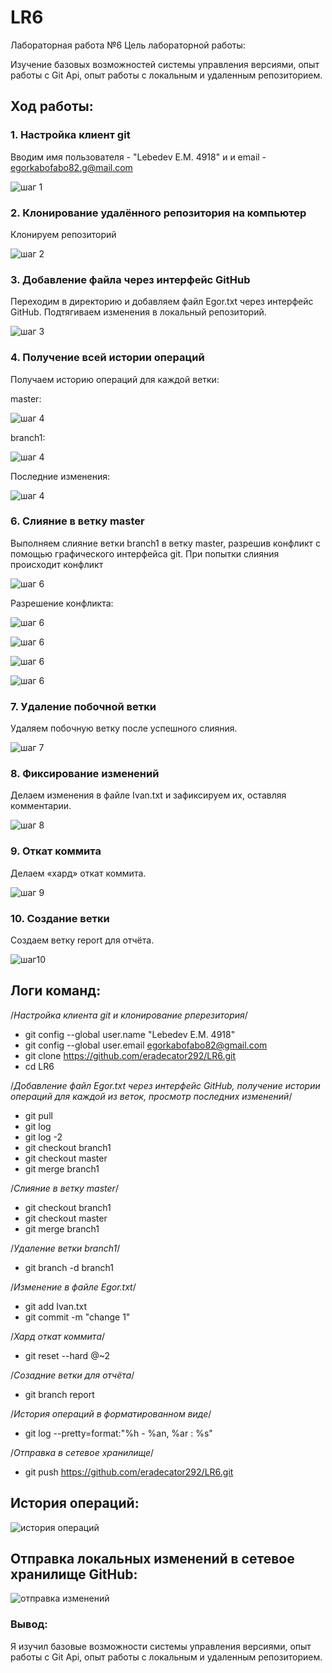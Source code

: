 # LR6

Лабораторная работа №6
Цель лабораторной работы: 

Изучение базовых возможностей системы управления версиями, опыт работы с Git Api, опыт работы с локальным и удаленным репозиторием.  

## Ход работы:  

### 1. Настройка клиент git  

Вводим имя пользователя - "Lebedev E.M. 4918" и и email - egorkabofabo82.g@mail.com 

![шаг 1](https://github.com/eradecator292/LR6/blob/report/%D0%A1%D0%BA%D1%80%D0%B8%D0%BD%D1%88%D0%BE%D1%82%D1%8B/1.jpg)  

### 2. Клонирование удалённого репозитория на компьютер  

Клонируем репозиторий 

![шаг 2](https://github.com/eradecator292/LR6/blob/report/%D0%A1%D0%BA%D1%80%D0%B8%D0%BD%D1%88%D0%BE%D1%82%D1%8B/2.jpg)

### 3. Добавление файла через интерфейс GitHub  

Переходим в директорию и добавляем файл Egor.txt через интерфейс GitHub. Подтягиваем изменения в локальный репозиторий.  

![шаг 3](https://github.com/eradecator292/LR6/blob/report/%D0%A1%D0%BA%D1%80%D0%B8%D0%BD%D1%88%D0%BE%D1%82%D1%8B/3.jpg)

### 4. Получение всей истории операций  

Получаем историю операций для каждой ветки:

master:

![шаг 4](https://github.com/eradecator292/LR6/blob/report/%D0%A1%D0%BA%D1%80%D0%B8%D0%BD%D1%88%D0%BE%D1%82%D1%8B/4.jpg)

branch1:

![шаг 4](https://github.com/eradecator292/LR6/blob/report/%D0%A1%D0%BA%D1%80%D0%B8%D0%BD%D1%88%D0%BE%D1%82%D1%8B/5.jpg)

Последние изменения:

![шаг 4](https://github.com/eradecator292/LR6/blob/report/%D0%A1%D0%BA%D1%80%D0%B8%D0%BD%D1%88%D0%BE%D1%82%D1%8B/6.jpg)

### 6. Слияние в ветку master  

Выполняем слияние ветки branch1 в ветку master, разрешив конфликт c помощью графического интерфейса git.
При попытки слияния происходит конфликт

![шаг 6](https://github.com/eradecator292/LR6/blob/report/%D0%A1%D0%BA%D1%80%D0%B8%D0%BD%D1%88%D0%BE%D1%82%D1%8B/7.jpg) 

Разрешение конфликта:

![шаг 6](https://github.com/eradecator292/LR6/blob/report/%D0%A1%D0%BA%D1%80%D0%B8%D0%BD%D1%88%D0%BE%D1%82%D1%8B/8.jpg) 

![шаг 6](https://github.com/eradecator292/LR6/blob/report/%D0%A1%D0%BA%D1%80%D0%B8%D0%BD%D1%88%D0%BE%D1%82%D1%8B/9.jpg) 

![шаг 6](https://github.com/eradecator292/LR6/blob/report/%D0%A1%D0%BA%D1%80%D0%B8%D0%BD%D1%88%D0%BE%D1%82%D1%8B/10.jpg)

![шаг 6](https://github.com/eradecator292/LR6/blob/report/%D0%A1%D0%BA%D1%80%D0%B8%D0%BD%D1%88%D0%BE%D1%82%D1%8B/11.jpg)

### 7. Удаление побочной ветки  

Удаляем побочную ветку после успешного слияния.

![шаг 7](https://github.com/eradecator292/LR6/blob/report/%D0%A1%D0%BA%D1%80%D0%B8%D0%BD%D1%88%D0%BE%D1%82%D1%8B/12.jpg) 

### 8. Фиксирование изменений  

Делаем изменения в файле Ivan.txt и зафиксируем их, оставляя комментарии.  

![шаг 8](https://github.com/eradecator292/LR6/blob/report/%D0%A1%D0%BA%D1%80%D0%B8%D0%BD%D1%88%D0%BE%D1%82%D1%8B/13.jpg)  

### 9. Откат коммита  

Делаем «хард» откат коммита.  

![шаг 9](https://github.com/eradecator292/LR6/blob/report/%D0%A1%D0%BA%D1%80%D0%B8%D0%BD%D1%88%D0%BE%D1%82%D1%8B/14.jpg)  

### 10. Создание ветки  

Создаем ветку report для отчёта.   

![шаг10](https://github.com/eradecator292/LR6/blob/report/%D0%A1%D0%BA%D1%80%D0%B8%D0%BD%D1%88%D0%BE%D1%82%D1%8B/15.jpg)

## Логи команд:  

/*Настройка клиента git и клонирование рперезитория*/

* git config --global user.name "Lebedev E.M. 4918"
* git config --global user.email egorkabofabo82@gmail.com
* git clone https://github.com/eradecator292/LR6.git
* cd LR6   
  
/*Добавление файл Egor.txt через интерфейс GitHub, получение истории операций для каждой из веток, просмотр последних изменений*/

* git pull  
* git log  
* git log -2  
* git checkout branch1  
* git checkout master  
* git merge branch1  
  
/*Cлияние в ветку master*/

* git checkout branch1  
* git checkout master  
* git merge branch1      

/*Удаление ветки branch1*/

* git branch -d branch1
    
/*Изменение в файле Egor.txt*/   
   
* git add Ivan.txt  
* git commit -m "change 1"  

/*Хард откат коммита*/

* git reset --hard @~2  

/*Созадние ветки для отчёта*/

* git branch report

/*История операций в форматированном виде*/
* git log --pretty=format:"%h - %an, %ar : %s"

/*Отправка в сетевое хранилище*/
* git push https://github.com/eradecator292/LR6.git


## История операций:  

![история операций](https://github.com/eradecator292/LR6/blob/report/%D0%A1%D0%BA%D1%80%D0%B8%D0%BD%D1%88%D0%BE%D1%82%D1%8B/16.jpg)  

## Отправка локальных изменений в сетевое хранилище GitHub:  

![отправка изменений](https://github.com/eradecator292/LR6/blob/report/%D0%A1%D0%BA%D1%80%D0%B8%D0%BD%D1%88%D0%BE%D1%82%D1%8B/17.jpg)

### Вывод:
Я изучил базовые возможности системы управления версиями, опыт работы с Git Api, опыт работы с локальным и удаленным репозиторием.  
